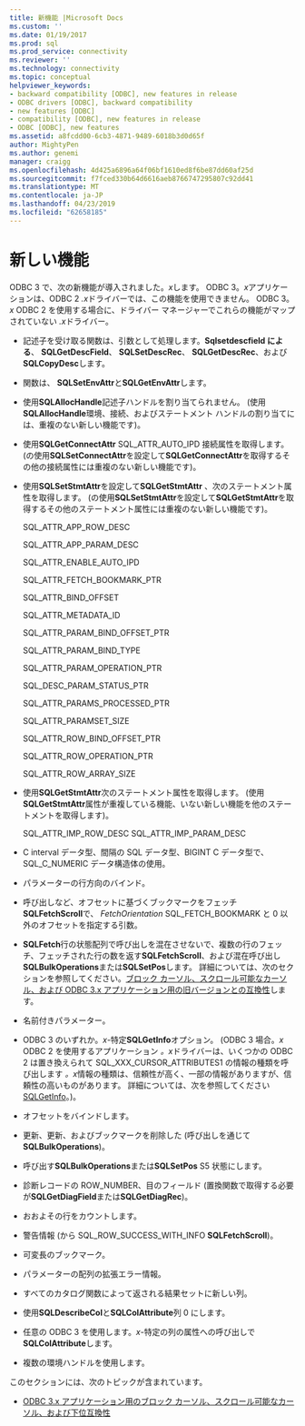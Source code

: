 ```yaml
---
title: 新機能 |Microsoft Docs
ms.custom: ''
ms.date: 01/19/2017
ms.prod: sql
ms.prod_service: connectivity
ms.reviewer: ''
ms.technology: connectivity
ms.topic: conceptual
helpviewer_keywords:
- backward compatibility [ODBC], new features in release
- ODBC drivers [ODBC], backward compatibility
- new features [ODBC]
- compatibility [ODBC], new features in release
- ODBC [ODBC], new features
ms.assetid: a8fcdd00-6cb3-4871-9489-6018b3d0d65f
author: MightyPen
ms.author: genemi
manager: craigg
ms.openlocfilehash: 4d425a6896a64f06bf1610ed8f6be87dd60af25d
ms.sourcegitcommit: f7fced330b64d6616aeb8766747295807c92dd41
ms.translationtype: MT
ms.contentlocale: ja-JP
ms.lasthandoff: 04/23/2019
ms.locfileid: "62658185"
---
```

# <a name="new-features"></a>新しい機能
ODBC 3 で、次の新機能が導入されました。*x*します。 ODBC 3。*x*アプリケーションは、ODBC 2 *.x*ドライバーでは、この機能を使用できません。 ODBC 3。*x* ODBC 2 を使用する場合に、ドライバー マネージャーでこれらの機能がマップされていない *.x*ドライバー。  
  
-   記述子を受け取る関数は、引数として処理します。**Sqlsetdescfield による**、 **SQLGetDescField**、 **SQLSetDescRec**、 **SQLGetDescRec**、および**SQLCopyDesc**します。  
  
-   関数は、 **SQLSetEnvAttr**と**SQLGetEnvAttr**します。  
  
-   使用**SQLAllocHandle**記述子ハンドルを割り当てられません。 (使用**SQLAllocHandle**環境、接続、およびステートメント ハンドルの割り当てには、重複のない新しい機能です)。  
  
-   使用**SQLGetConnectAttr** SQL_ATTR_AUTO_IPD 接続属性を取得します。 (の使用**SQLSetConnectAttr**を設定して**SQLGetConnectAttr**を取得するその他の接続属性には重複のない新しい機能です)。  
  
-   使用**SQLSetStmtAttr**を設定して**SQLGetStmtAttr** 、次のステートメント属性を取得します。 (の使用**SQLSetStmtAttr**を設定して**SQLGetStmtAttr**を取得するその他のステートメント属性には重複のない新しい機能です)。  
  
     SQL_ATTR_APP_ROW_DESC  
  
     SQL_ATTR_APP_PARAM_DESC  
  
     SQL_ATTR_ENABLE_AUTO_IPD  
  
     SQL_ATTR_FETCH_BOOKMARK_PTR  
  
     SQL_ATTR_BIND_OFFSET  
  
     SQL_ATTR_METADATA_ID  
  
     SQL_ATTR_PARAM_BIND_OFFSET_PTR  
  
     SQL_ATTR_PARAM_BIND_TYPE  
  
     SQL_ATTR_PARAM_OPERATION_PTR  
  
     SQL_DESC_PARAM_STATUS_PTR  
  
     SQL_ATTR_PARAMS_PROCESSED_PTR  
  
     SQL_ATTR_PARAMSET_SIZE  
  
     SQL_ATTR_ROW_BIND_OFFSET_PTR  
  
     SQL_ATTR_ROW_OPERATION_PTR  
  
     SQL_ATTR_ROW_ARRAY_SIZE  
  
-   使用**SQLGetStmtAttr**次のステートメント属性を取得します。 (使用**SQLGetStmtAttr**属性が重複している機能、いない新しい機能を他のステートメントを取得します)。  
  
     SQL_ATTR_IMP_ROW_DESC SQL_ATTR_IMP_PARAM_DESC  
  
-   C interval データ型、間隔の SQL データ型、BIGINT C データ型で、SQL_C_NUMERIC データ構造体の使用。  
  
-   パラメーターの行方向のバインド。  
  
-   呼び出しなど、オフセットに基づくブックマークをフェッチ**SQLFetchScroll**で、 *FetchOrientation* SQL_FETCH_BOOKMARK と 0 以外のオフセットを指定する引数。  
  
-   **SQLFetch**行の状態配列で呼び出しを混在させないで、複数の行のフェッチ、フェッチされた行の数を返す**SQLFetchScroll**、および混在呼び出し**SQLBulkOperations**または**SQLSetPos**します。 詳細については、次のセクションを参照してください。[ブロック カーソル、スクロール可能なカーソル、および ODBC 3.x アプリケーション用の旧バージョンとの互換性](../../../odbc/reference/develop-app/block-cursors-scrollable-backward-compatibility-odbc-3-x-applications.md)します。  
  
-   名前付きパラメーター。  
  
-   ODBC 3 のいずれか。*x*-特定**SQLGetInfo**オプション。 (ODBC 3 場合。*x* ODBC 2 を使用するアプリケーション *。x*ドライバーは、いくつかの ODBC 2 は置き換えられて SQL_XXX_CURSOR_ATTRIBUTES1 の情報の種類を呼び出します *。x*情報の種類は、信頼性が高く、一部の情報がありますが、信頼性の高いものがあります。 詳細については、次を参照してください[SQLGetInfo](../../../odbc/reference/syntax/sqlgetinfo-function.md)。)。  
  
-   オフセットをバインドします。  
  
-   更新、更新、およびブックマークを削除した (呼び出しを通じて**SQLBulkOperations**)。  
  
-   呼び出す**SQLBulkOperations**または**SQLSetPos** S5 状態にします。  
  
-   診断レコードの ROW_NUMBER、目のフィールド (置換関数で取得する必要が**SQLGetDiagField**または**SQLGetDiagRec**)。  
  
-   おおよその行をカウントします。  
  
-   警告情報 (から SQL_ROW_SUCCESS_WITH_INFO **SQLFetchScroll**)。  
  
-   可変長のブックマーク。  
  
-   パラメーターの配列の拡張エラー情報。  
  
-   すべてのカタログ関数によって返される結果セットに新しい列。  
  
-   使用**SQLDescribeCol**と**SQLColAttribute**列 0 にします。  
  
-   任意の ODBC 3 を使用します。*x*-特定の列の属性への呼び出しで**SQLColAttribute**します。  
  
-   複数の環境ハンドルを使用します。  
  
 このセクションには、次のトピックが含まれています。  
  
-   [ODBC 3.x アプリケーション用のブロック カーソル、スクロール可能なカーソル、および下位互換性](../../../odbc/reference/develop-app/block-cursors-scrollable-backward-compatibility-odbc-3-x-applications.md)
